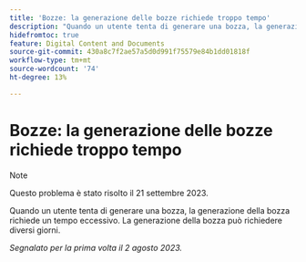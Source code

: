 ```yaml
---
title: 'Bozze: la generazione delle bozze richiede troppo tempo'
description: "Quando un utente tenta di generare una bozza, la generazione della bozza richiede un tempo eccessivo. La generazione della bozza può richiedere diversi giorni."
hidefromtoc: true
feature: Digital Content and Documents
source-git-commit: 430a8c7f2ae57a5d0d991f75579e84b1dd01818f
workflow-type: tm+mt
source-wordcount: '74'
ht-degree: 13%

---
```



# Bozze: la generazione delle bozze richiede troppo tempo

>[!NOTE]
>
>Questo problema è stato risolto il 21 settembre 2023.

Quando un utente tenta di generare una bozza, la generazione della bozza richiede un tempo eccessivo. La generazione della bozza può richiedere diversi giorni.

_Segnalato per la prima volta il 2 agosto 2023._
